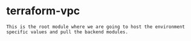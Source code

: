 # terraform-vpc 
    This is the root module where we are going to host the environment specific values and pull the backend modules.

